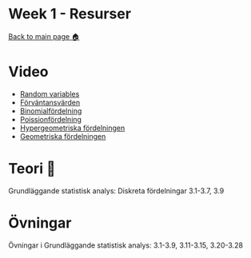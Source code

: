 # Week 1 - Resurser

[Back to main page :house:](https://github.com/aleylani/statistical-methods)

# Video

- [Random variables](https://www.youtube.com/watch?v=3v9w79NhsfI&t)
- [Förväntansvärden](https://www.youtube.com/watch?v=5Yh-9xdJzAs&t)
- [Binomialfördelning](https://www.youtube.com/watch?v=qIzC1-9PwQo&t)
- [Poissionfördelning](https://www.youtube.com/watch?v=jmqZG6roVqU)
- [Hypergeometriska fördelningen](https://www.youtube.com/watch?v=L2KMttDm3aY&t)
- [Geometriska fördelningen](https://www.youtube.com/watch?v=zq9Oz82iHf0)

# Teori :book:

Grundläggande statistisk analys: Diskreta fördelningar 3.1-3.7, 3.9

# Övningar

Övningar i Grundläggande statistisk analys: 3.1-3.9, 3.11-3.15, 3.20-3.28

